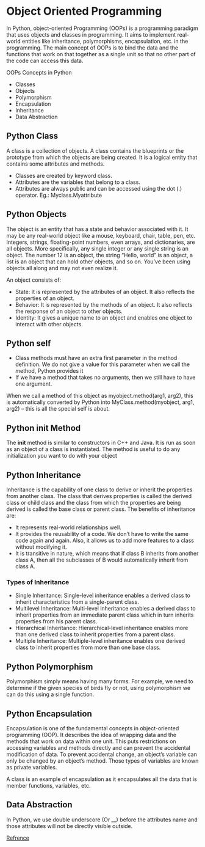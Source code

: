 # Object Oriented Programming 

In Python, object-oriented Programming (OOPs) is a programming paradigm that uses objects and classes in programming. It aims to implement real-world entities like inheritance, polymorphisms, encapsulation, etc. in the programming. The main concept of OOPs is to bind the data and the functions that work on that together as a single unit so that no other part of the code can access this data.

OOPs Concepts in Python
- Classes
- Objects
- Polymorphism
- Encapsulation
- Inheritance
- Data Abstraction

## Python Class 
A class is a collection of objects. A class contains the blueprints or the prototype from which the objects are being created. It is a logical entity that contains some attributes and methods. 
- Classes are created by keyword class.
- Attributes are the variables that belong to a class.
- Attributes are always public and can be accessed using the dot (.) operator. Eg.: Myclass.Myattribute

## Python Objects
The object is an entity that has a state and behavior associated with it. It may be any real-world object like a mouse, keyboard, chair, table, pen, etc. Integers, strings, floating-point numbers, even arrays, and dictionaries, are all objects. More specifically, any single integer or any single string is an object. The number 12 is an object, the string “Hello, world” is an object, a list is an object that can hold other objects, and so on. You’ve been using objects all along and may not even realize it.

An object consists of:
- State: It is represented by the attributes of an object. It also reflects the properties of an object.
- Behavior: It is represented by the methods of an object. It also reflects the response of an object to other objects.
- Identity: It gives a unique name to an object and enables one object to interact with other objects.

## Python self
- Class methods must have an extra first parameter in the method definition. We do not give a value for this parameter when we call the method, Python provides it
- If we have a method that takes no arguments, then we still have to have one argument.

When we call a method of this object as myobject.method(arg1, arg2), this is automatically converted by Python into MyClass.method(myobject, arg1, arg2) – this is all the special self is about.

## Python __init__ Method
The __init__ method is similar to constructors in C++ and Java. It is run as soon as an object of a class is instantiated. The method is useful to do any initialization you want to do with your object

## Python Inheritance
Inheritance is the capability of one class to derive or inherit the properties from another class. The class that derives properties is called the derived class or child class and the class from which the properties are being derived is called the base class or parent class. The benefits of inheritance are:

- It represents real-world relationships well.
- It provides the reusability of a code. We don’t have to write the same code again and again. Also, it allows us to add more features to a class without modifying it.
- It is transitive in nature, which means that if class B inherits from another class A, then all the subclasses of B would automatically inherit from class A.

### Types of Inheritance
- Single Inheritance: Single-level inheritance enables a derived class to inherit characteristics from a single-parent class.
- Multilevel Inheritance: Multi-level inheritance enables a derived class to inherit properties from an immediate parent class which in turn inherits properties from his parent class. 
- Hierarchical Inheritance: Hierarchical-level inheritance enables more than one derived class to inherit properties from a parent class.
- Multiple Inheritance: Multiple-level inheritance enables one derived class to inherit properties from more than one base class.

## Python Polymorphism
Polymorphism simply means having many forms. For example, we need to determine if the given species of birds fly or not, using polymorphism we can do this using a single function.

## Python Encapsulation
Encapsulation is one of the fundamental concepts in object-oriented programming (OOP). It describes the idea of wrapping data and the methods that work on data within one unit. This puts restrictions on accessing variables and methods directly and can prevent the accidental modification of data. To prevent accidental change, an object’s variable can only be changed by an object’s method. Those types of variables are known as private variables.

A class is an example of encapsulation as it encapsulates all the data that is member functions, variables, etc.

## Data Abstraction
In Python, we use double underscore (Or __) before the attributes name and those attributes will not be directly visible outside. 

[Refrence](https://www.geeksforgeeks.org/object-oriented-programming-in-python-set-2-data-hiding-and-object-printing/)
